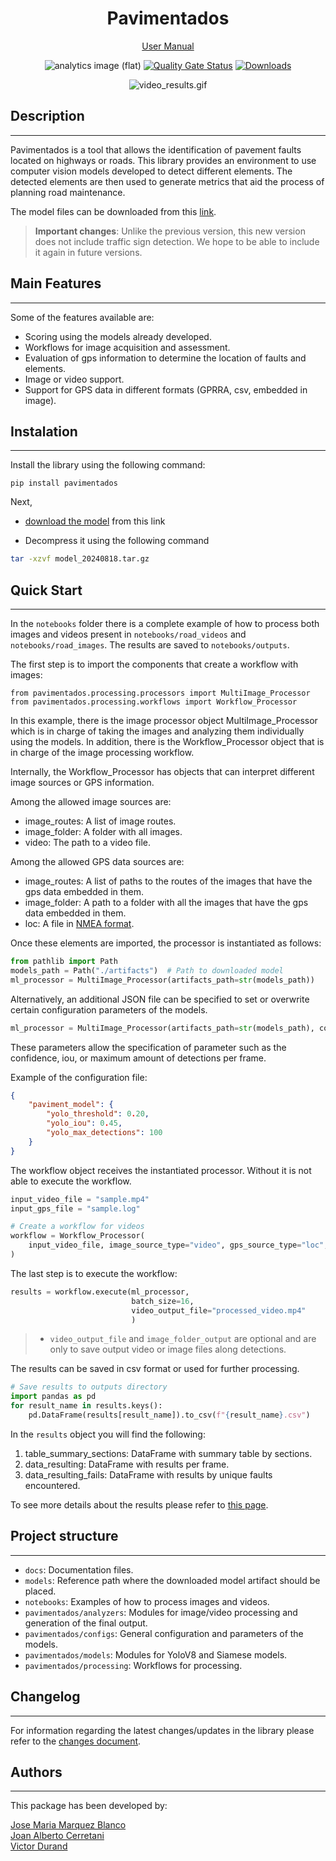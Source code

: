 <div align="center">
  <h1>Pavimentados</h1>

[User Manual](docs/manual_202410.pdf)

![analytics image (flat)](https://raw.githubusercontent.com/vitr/google-analytics-beacon/master/static/badge-flat.gif)
[![Quality Gate Status](https://sonarcloud.io/api/project_badges/measure?project=EL-BID_pavimentados&metric=alert_status)](https://sonarcloud.io/summary/new_code?id=EL-BID_pavimentados)
[![Downloads](https://pepy.tech/badge/pavimentados)](https://pepy.tech/project/pavimentados)

![video_results.gif](docs/assets/video_results.gif)
</div>

## Description
---
Pavimentados is a tool that allows the identification of pavement faults located on highways or roads. 
This library provides an environment to use computer vision models developed to detect different elements. 
The detected elements are then used to generate metrics that aid the process of planning road maintenance.

The model files can be downloaded from this [link](https://github.com/EL-BID/pavimentados/raw/refs/heads/main/models/model_20240818.tar.gz).

> **Important changes**: Unlike the previous version, this new version does not include traffic sign detection. We hope to be able to 
> include it again in future versions. 

## Main Features
---

Some of the features available are:

- Scoring using the models already developed.
- Workflows for image acquisition and assessment.
- Evaluation of gps information to determine the location of faults and elements.
- Image or video support.
- Support for GPS data in different formats (GPRRA, csv, embedded in image).

## Instalation
---

Install the library using the following command:

```
pip install pavimentados
```

Next, 
* [download the model](https://github.com/EL-BID/pavimentados/raw/refs/heads/main/models/model_20240818.tar.gz) from this link

* Decompress it using the following command
```bash
tar -xzvf model_20240818.tar.gz
```

## Quick Start
---

In the `notebooks` folder there is a complete example of how to process both images and videos present
in `notebooks/road_videos` and `notebooks/road_images`. The results are saved to `notebooks/outputs`.

The first step is to import the components that create a workflow with images:
```
from pavimentados.processing.processors import MultiImage_Processor
from pavimentados.processing.workflows import Workflow_Processor
```

In this example, there is the image processor object MultiImage_Processor which is in charge of taking the images and analyzing them individually using the models. In addition, there is the Workflow_Processor object that is in charge of the image processing workflow. 

Internally, the Workflow_Processor has objects that can interpret different image sources or GPS information. 

Among the allowed image sources are:

 - image_routes: A list of image routes.
 - image_folder: A folder with all images.
 - video: The path to a video file.

Among the allowed GPS data sources are:

 - image_routes: A list of paths to the routes of the images that have the gps data embedded in them.
 - image_folder: A path to a folder with all the images that have the gps data embedded in them.
 - loc: A file in [NMEA format](docs%2Fgps_data_formats.md).
 
Once these elements are imported, the processor is instantiated as follows:

```python
from pathlib import Path
models_path = Path("./artifacts")  # Path to downloaded model
ml_processor = MultiImage_Processor(artifacts_path=str(models_path))
```

Alternatively, an additional JSON file can be specified to set or overwrite certain configuration parameters of the models.

```python
ml_processor = MultiImage_Processor(artifacts_path=str(models_path), config_file="./models_config.json")
```
These parameters allow the specification of parameter such as the confidence, iou, or maximum amount of detections per frame.

Example of the configuration file:
```json
{
	"paviment_model": {
		"yolo_threshold": 0.20,
		"yolo_iou": 0.45,
		"yolo_max_detections": 100
	}
}
```

The workflow object receives the instantiated processor. Without it is not able to execute the workflow.

```python
input_video_file = "sample.mp4"
input_gps_file = "sample.log"

# Create a workflow for videos
workflow = Workflow_Processor(
    input_video_file, image_source_type="video", gps_source_type="loc", gps_input=input_gps_file, adjust_gps=True
)
```

The last step is to execute the workflow:

```python
results = workflow.execute(ml_processor, 
                           batch_size=16, 
                           video_output_file="processed_video.mp4" 
                           )
```

>  * `video_output_file` and `image_folder_output` are optional and are only to save output video or image files along detections.

The results can be saved in csv format or used for further processing.

```python
# Save results to outputs directory
import pandas as pd
for result_name in results.keys():
    pd.DataFrame(results[result_name]).to_csv(f"{result_name}.csv")
```

In the `results` object you will find the following:

 1. table_summary_sections: DataFrame with summary table by sections.
 2. data_resulting: DataFrame with results per frame.
 3. data_resulting_fails: DataFrame with results by unique faults encountered.

To see more details about the results please refer to [this page](docs%2Fresults.md).


## Project structure
---
* `docs`: Documentation files.
* `models`: Reference path where the downloaded model artifact should be placed. 
* `notebooks`: Examples of how to process images and videos.
* `pavimentados/analyzers`: Modules for image/video processing and generation of the final output.
* `pavimentados/configs`: General configuration and parameters of the models.
* `pavimentados/models`: Modules for YoloV8 and Siamese models.
* `pavimentados/processing`: Workflows for processing.


## Changelog
---
For information regarding the latest changes/updates in the library please refer to the [changes document](docs/CHANGELOG.md).


## Authors
---

This package has been developed by:

<a href="https://github.com/J0s3M4rqu3z" target="blank">Jose Maria Marquez Blanco</a>
<br/>
<a href="https://www.linkedin.com/in/joancerretani/" target="blank">Joan Alberto Cerretani</a>
<br/>
<a href="https://www.linkedin.com/in/ingvictordurand/" target="blank">Victor Durand</a>

